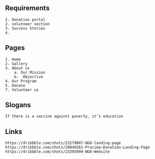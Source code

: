 ## Requirements

    1. Donation portal
    2. volutneer section
    3. Success Stories
    4.

## Pages

    1. Home
    2. Gallery
    3. About us
        a. Our Mission
        b.  Objective
    4. Our Program
    5. Donate
    7. Volunteer us

## Slogans

    If there is a vaccine against poverty, it’s education

## Links

    https://dribbble.com/shots/23279807-NGO-landing-page
    https://dribbble.com/shots/20849261-Pracima-Donation-Landing-Page
    https://dribbble.com/shots/23395099-NGO-Website
